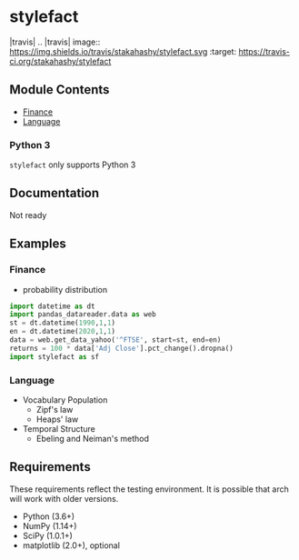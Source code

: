 # stylefact

|travis|
.. |travis| image:: https://img.shields.io/travis/stakahashy/stylefact.svg
    :target: https://travis-ci.org/stakahashy/stylefact


## Module Contents
- [Finance](#finance)
- [Language](#language)


### Python 3
  `stylefact` only supports Python 3

## Documentation
  Not ready

## Examples
<a id="finance"></a>
### Finance

- probability distribution

```python
import datetime as dt
import pandas_datareader.data as web
st = dt.datetime(1990,1,1)
en = dt.datetime(2020,1,1)
data = web.get_data_yahoo('^FTSE', start=st, end=en)
returns = 100 * data['Adj Close'].pct_change().dropna()
import stylefact as sf

```

<a id="language"></a>
### Language
- Vocabulary Population
  - Zipf's law
  - Heaps' law 
- Temporal Structure
  - Ebeling and Neiman's method

## Requirements

These requirements reflect the testing environment. It is possible
that arch will work with older versions.

- Python (3.6+)
- NumPy (1.14+)
- SciPy (1.0.1+)
- matplotlib (2.0+), optional


